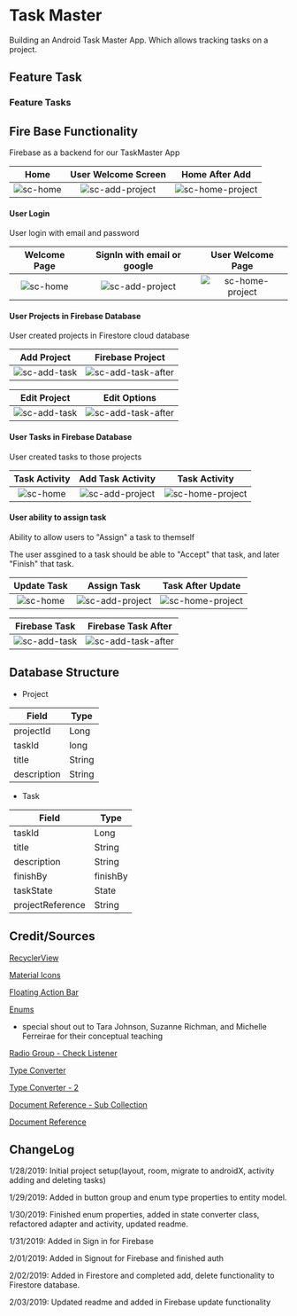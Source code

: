 # Task Master
Building an Android Task Master App. Which allows tracking tasks on a project.

## Feature Task

### Feature Tasks


## Fire Base Functionality

Firebase as a backend for our TaskMaster App

Home          |  User Welcome Screen |  Home After Add
:-------------------------:|:-------------------------: | :--------------------------------:
![sc-home](assets/firebase-add-project.png)  |  ![sc-add-project](assets/firebase-addproject1.png) | ![sc-home-project](assets/firebase-addproject2.png)

#### User Login 

User login with email and password

Welcome Page          |  SignIn with email or google |  User Welcome Page
:-------------------------:|:-------------------------: | :--------------------------------:
![sc-home](assets/firebase-signin1.png)  |  ![sc-add-project](assets/firebase-signin2.png) | ![sc-home-project](assets/firebase-signin3.png)

#### User Projects in Firebase Database

User created projects in Firestore cloud database

Add Project          |  Firebase Project
:-------------------------:|:-------------------------:
![sc-add-task](assets/firebase-addproject1.png)  |  ![sc-add-task-after](assets/firebase-snip-project.PNG)

Edit Project          |  Edit Options
:-------------------------:|:-------------------------:
![sc-add-task](assets/firebase-projectedit.png)  |  ![sc-add-task-after](assets/firebase-projectedit2.png)

#### User Tasks in Firebase Database

User created tasks to those projects

Task Activity          | Add Task Activity |  Task Activity
:-------------------------:|:-------------------------: | :--------------------------------:
![sc-home](assets/firebase-add-task.png)  |  ![sc-add-project](assets/firebase-addtask1.png) | ![sc-home-project](assets/firebase-addtask2.png)

#### User ability to assign task

Ability to allow users to "Assign" a task to themself

The user assgined to a task should be able to "Accept" that task, and later "Finish" that task. 

Update Task          |  Assign Task |  Task After Update
:-------------------------:|:-------------------------: | :--------------------------------:
![sc-home](assets/firebase-updatetask.png)  |  ![sc-add-project](assets/firebase-updatetask2.png) | ![sc-home-project](assets/firebase-updatetask3.png)

Firebase Task          |  Firebase Task After
:-------------------------:|:-------------------------:
![sc-add-task](assets/firebase-snip-task.PNG)  |  ![sc-add-task-after](assets/firebase-snip-task2.PNG)

## Database Structure

* Project

|  Field |  Type    |
|-------------|------------|
| projectId  | Long  |
| taskId | long |
| title | String |
| description  | String |


* Task

|  Field      |  Type      |
|-------------|------------|
| taskId  | Long  |
| title | String  |
| description | String |
| finishBy   | finishBy |
| taskState | State |
| projectReference | String |



## Credit/Sources 
[RecyclerView](https://code.tutsplus.com/tutorials/getting-started-with-recyclerview-and-cardview-on-android--cms-23465)

[Material Icons](http://google.github.io/material-design-icons/)

[Floating Action Bar](https://guides.codepath.com/android/floating-action-buttons)

[Enums](https://javarevisited.blogspot.com/2011/08/enum-in-java-example-tutorial.html) 
 * special shout out to Tara Johnson, Suzanne Richman, and Michelle Ferreirae for their conceptual teaching
 
 [Radio Group - Check Listener](https://stackoverflow.com/questions/18536195/android-oncheckedchanged-for-radiogroup)
 
 [Type Converter](https://stackoverflow.com/questions/47435686/room-orm-enum-type-converter-error)
 
 [Type Converter - 2](https://stackoverflow.com/questions/44498616/android-architecture-components-using-enums)
 
 [Document Reference - Sub Collection](https://stackoverflow.com/questions/47514419/how-to-add-subcollection-to-a-document-in-firebase-cloud-firestore)
 
 [Document Reference](https://codelabs.developers.google.com/codelabs/firestore-android/#6)
 
 ## ChangeLog
 
 1/28/2019: Initial project setup(layout, room, migrate to androidX, activity adding and deleting tasks)
 
 1/29/2019: Added in button group and enum type properties to entity model. 
 
 1/30/2019: Finished enum properties, added in state converter class, refactored adapter and activity, updated readme.
 
 1/31/2019: Added in Sign in for Firebase
 
 2/01/2019: Added in Signout for Firebase and finished auth
 
 2/02/2019: Added in Firestore and completed add, delete functionality to Firestore database. 
 
 2/03/2019: Updated readme and added in Firebase update functionality 



